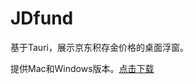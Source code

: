  # JDfund
 
 基于Tauri，展示京东积存金价格的桌面浮窗。
 
 提供Mac和Windows版本。[点击下载](https://github.com/kongdf/JDfund/releases/tag/app-v0.1.0) 